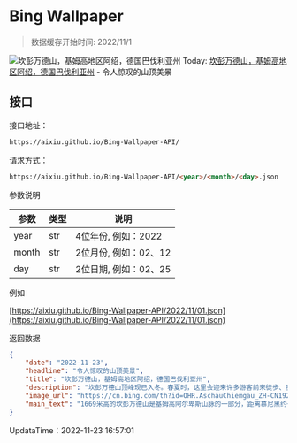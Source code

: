 # Bing Wallpaper

> 数据缓存开始时间: 2022/11/1

![坎彭万德山，基姆高地区阿绍，德国巴伐利亚州](https://cn.bing.com/th?id=OHR.AschauChiemgau_ZH-CN1929016406_1920x1080.jpg&rf=LaDigue_1920x1080.jpg)
Today: [坎彭万德山，基姆高地区阿绍，德国巴伐利亚州](https://cn.bing.com/th?id=OHR.AschauChiemgau_ZH-CN1929016406_1920x1080.jpg&rf=LaDigue_1920x1080.jpg) - 令人惊叹的山顶美景

## 接口

接口地址：

```html
https://aixiu.github.io/Bing-Wallpaper-API/
```

请求方式：

```html
https://aixiu.github.io/Bing-Wallpaper-API/<year>/<month>/<day>.json
```

参数说明

| 参数 | 类型 | 说明 |
| - | - | - |
| year | str | 4位年份, 例如：2022 |
| month | str | 2位月份, 例如：02、12 |
| day | str | 2位日期, 例如：02、25 |

例如

[https://aixiu.github.io/Bing-Wallpaper-API/2022/11/01.json](https://aixiu.github.io/Bing-Wallpaper-API/2022/11/01.json)

返回数据

```json
{
    "date": "2022-11-23",
    "headline": "令人惊叹的山顶美景",
    "title": "坎彭万德山，基姆高地区阿绍，德国巴伐利亚州",
    "description": "坎彭万德山顶峰现已入冬。春夏时，这里会迎来许多游客前来徒步、骑山地自行车、登山、玩滑翔伞和滑翔机。天气转冷后这里则多了几分安静。而现在，这个地区成为了雪地徒步者和旅行滑雪者的热门目的地。",
    "image_url": "https://cn.bing.com/th?id=OHR.AschauChiemgau_ZH-CN1929016406_1920x1080.jpg&rf=LaDigue_1920x1080.jpg",
    "main_text": "1669米高的坎彭万德山是基姆高阿尔卑斯山脉的一部分，距离慕尼黑约一小时车程。其与众不同的锯齿状山脊被当地人亲切地称为“Kampen”，这个词源自德语的“鸡冠”。"
}
```

UpdataTime：2022-11-23 16:57:01
